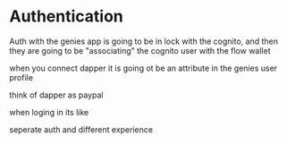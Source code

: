 # Authentication

Auth with the genies app is going to be in lock with the cognito, and then they are going to be "associating" the cognito user with the flow wallet

when you connect dapper it is going ot be an attribute in the genies user profile

think of dapper as paypal

   when loging in its like

   seperate auth and different experience 

